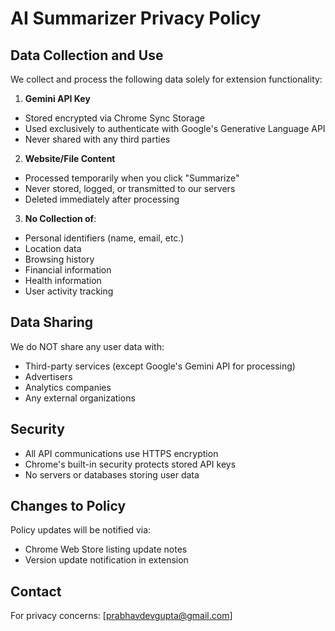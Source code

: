 # AI Summarizer Privacy Policy

## Data Collection and Use

We collect and process the following data solely for extension functionality:

1. **Gemini API Key**

- Stored encrypted via Chrome Sync Storage
- Used exclusively to authenticate with Google's Generative Language API
- Never shared with any third parties

2. **Website/File Content**

- Processed temporarily when you click "Summarize"
- Never stored, logged, or transmitted to our servers
- Deleted immediately after processing

3. **No Collection of**:

- Personal identifiers (name, email, etc.)
- Location data
- Browsing history
- Financial information
- Health information
- User activity tracking

## Data Sharing

We do NOT share any user data with:

- Third-party services (except Google's Gemini API for processing)
- Advertisers
- Analytics companies
- Any external organizations

## Security

- All API communications use HTTPS encryption
- Chrome's built-in security protects stored API keys
- No servers or databases storing user data

## Changes to Policy

Policy updates will be notified via:

- Chrome Web Store listing update notes
- Version update notification in extension

## Contact

For privacy concerns: [prabhavdevgupta@gmail.com]
